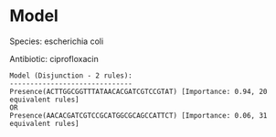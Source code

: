 
# Model

Species: escherichia coli

Antibiotic: ciprofloxacin

```
Model (Disjunction - 2 rules):
------------------------------
Presence(ACTTGGCGGTTTATAACACGATCGTCCGTAT) [Importance: 0.94, 20 equivalent rules]
OR
Presence(AACACGATCGTCCGCATGGCGCAGCCATTCT) [Importance: 0.06, 31 equivalent rules]

```

